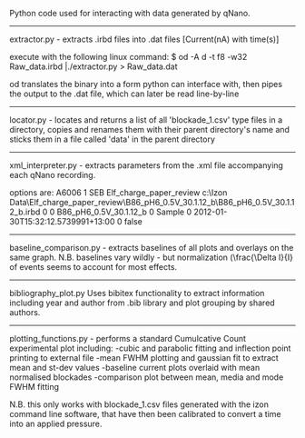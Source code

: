 Python code used for interacting with data generated by qNano.

-----
extractor.py - extracts .irbd files into .dat files [Current(nA) with time(s)]

execute with the following linux command: 
$ od -A d -t f8 -w32 Raw_data.irbd |./extractor.py > Raw_data.dat

od translates the binary into a form python can interface with, then pipes the output to the .dat file, 
which can later be read line-by-line

-----
locator.py - locates and returns a list of all 'blockade_1.csv' type files in a directory, 
copies and renames them with their parent directory's name and sticks them in a file called 'data' 
in the parent directory

------
xml_interpreter.py - extracts parameters from the .xml file accompanying each qNano recording.

options are:
  <SrAperture>A6006</SrAperture>
  <SrDilution>1</SrDilution>
  <SrElectrolyteID>SEB</SrElectrolyteID>
  <SrExperiment>Elf_charge_paper_review</SrExperiment>
  <SrFileName>c:\Izon Data\\Elf_charge_paper_review\B86_pH6_0.5V_30.1.12_b\B86_pH6_0.5V_30.1.12_b.irbd</SrFileName>
  <SrNotes />
  <SrPartNumber />
  <SrPressure>0</SrPressure>
  <SrRawConcentration>0</SrRawConcentration>
  <SrSampleName>B86_pH6_0.5V_30.1.12_b</SrSampleName>
  <SrSize>0</SrSize>
  <SrType>Sample</SrType>
  <SrZetaPotential>0</SrZetaPotential>
  <SrRecordTime>2012-01-30T15:32:12.5739991+13:00</SrRecordTime>
  <SrBandwidthFilter>0</SrBandwidthFilter>
  <SrBandwidthFilterOn>false</SrBandwidthFilterOn>

----
baseline_comparison.py - extracts baselines of all plots and overlays on the same graph. 
N.B. baselines vary wildly - but normalization (\frac{\Delta I}{I} of events seems to account for most effects.

----
bibliography_plot.py
Uses bibitex functionality to extract information including year and author from .bib library and plot grouping by shared authors.

-----
plotting_functions.py - performs a standard Cumulcative Count experimental plot including:
-cubic and parabolic fitting and inflection point printing to external file
-mean FWHM plotting and gaussian fit to extract mean and st-dev values
-baseline current plots overlaid with mean normalised blockades
-comparison plot between mean, media and mode FWHM fitting

N.B. this only works with blockade_1.csv files generated with the izon command line software, that have then been calibrated to convert a time into an applied pressure.
